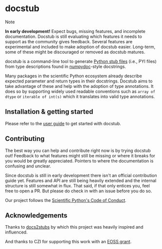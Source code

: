 # docstub

> [!NOTE]
> **In early development!**
> Expect bugs, missing features, and incomplete documentation.
> Docstub is still evaluating which features it needs to support as the community gives feedback.
> Several features are experimental and included to make adoption of docstub easier.
> Long-term, some of these might be discouraged or removed as docstub matures.

docstub is a command-line tool to generate [Python stub files](https://typing.python.org/en/latest/guides/writing_stubs.html) (i.e., PYI files) from type descriptions found in [numpydoc](https://numpydoc.readthedocs.io)-style docstrings.

Many packages in the scientific Python ecosystem already describe expected parameter and return types in their docstrings.
Docstub aims to take advantage of these and help with the adoption of type annotations.
It does so by supporting widely used readable conventions such as `array of dtype` or `iterable of int(s)` which it translates into valid type annotations.


## Installation & getting started

Please refer to the [user guide](doc/user_guide.md) to get started with docstub.


## Contributing

The best way you can help and contribute right now is by trying docstub out!
Feedback to what features might still be missing or where it breaks for you would be greatly appreciated.
Pointers to where the documentation is confusing and unclear.

Since docstub is still in early development there isn't an official contribution guide yet.
Features and API are still being heavily extended and the internal structure is still somewhat in flux.
That said, if that only entices you, feel free to open a PR.
But please do check in with an issue before you do so.

Our project follows the [Scientific Python's Code of Conduct](https://scientific-python.org/code_of_conduct/).


## Acknowledgements

Thanks to [docs2stubs](https://github.com/gramster/docs2stubs) by which this
project was heavily inspired and influenced.

And thanks to CZI for supporting this work with an [EOSS grant](https://chanzuckerberg.com/eoss/proposals/from-library-to-protocol-scikit-image-as-an-api-reference/).
